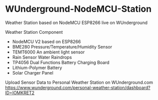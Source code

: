 # WUnderground-NodeMCU-Station
Weather Station based on NodeMCU ESP8266 live on WUnderground

Weather Station Component

- NodeMCU V2 based on ESP8266
- BME280 Pressure/Temperature/Humidity Sensor
- TEMT6000 An ambient light sensor
- Rain Sensor Water Raindrops
- TP4056 Dual Functions Battery Charging Board
- Lithium-Polymer Battery
- Solar Charger Panel

Upload Sensor Data to Personal Weather Station on WUnderground.com
https://www.wunderground.com/personal-weather-station/dashboard?ID=IOMKRET2
